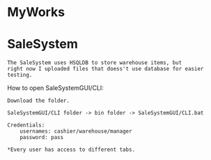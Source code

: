# MyWorks

# SaleSystem

    The SaleSystem uses HSQLDB to store warehouse items, but
    right now I uploaded files that doess't use database for easier testing.  


How to open SaleSystemGUI/CLI:

    Download the folder. 

    SaleSystemGUI/CLI folder -> bin folder -> SaleSystemGUI/CLI.bat

    Credentials:
        usernames: cashier/warehouse/manager
        password: pass

    *Every user has access to different tabs.